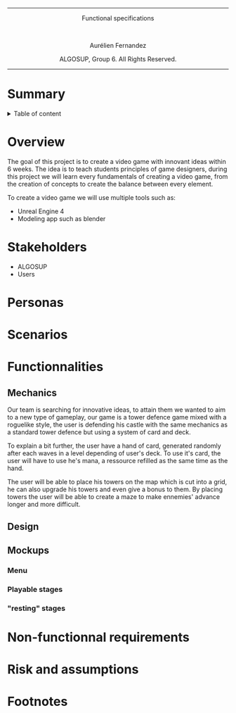 <hr>
<p align="center"> Functional specifications </p>
<br>
<p align="center"> Aurélien Fernandez</p>
<p align="center"> ALGOSUP, Group 6. All Rights Reserved.</p>
<hr>

# Summary

<details>

<summary>Table of content</summary>

- [Summary](#summary)
- [Overview](#overview)
- [Stakeholders](#stakeholders)
- [Personas](#personas)
- [Scenarios](#scenarios)
- [Functionnalities](#functionnalities)
  - [Mechanics](#mechanics)
  - [Design](#design)
  - [Mockups](#mockups)
    - [Menu](#menu)
    - [Playable stages](#playable-stages)
    - ["resting" stages](#resting-stages)
- [Non-functionnal requirements](#non-functionnal-requirements)
- [Risk and assumptions](#risk-and-assumptions)
- [Footnotes](#footnotes)

</details>

# Overview

The goal of this project is to create a video game with innovant ideas within 6 weeks.
The idea is to teach students principles of game designers, during this project we will learn every fundamentals of creating a video game, from the creation of concepts to create the balance between every element.

To create a video game we will use multiple tools such as:

- Unreal Engine 4
- Modeling app such as blender
  
# Stakeholders

- ALGOSUP
- Users
  
# Personas

# Scenarios

# Functionnalities

## Mechanics

Our team is searching for innovative ideas, to attain them we wanted to aim to a new type of gameplay, our game is a tower defence game mixed with a roguelike style, the user is defending his castle with the same mechanics as a standard tower defence but using a system of card and deck.

To explain a bit further, the user have a hand of card, generated randomly after each waves in a level depending of user's deck. To use it's card, the user will have to use he's mana, a ressource refilled as the same time as the hand.

The user will be able to place his towers on the map which is cut into a grid, he can also upgrade his towers and even give a bonus to them. By placing towers the user will be able to create a maze to make ennemies' advance longer and more difficult.

## Design

## Mockups

### Menu

### Playable stages

### "resting" stages

# Non-functionnal requirements

# Risk and assumptions

# Footnotes